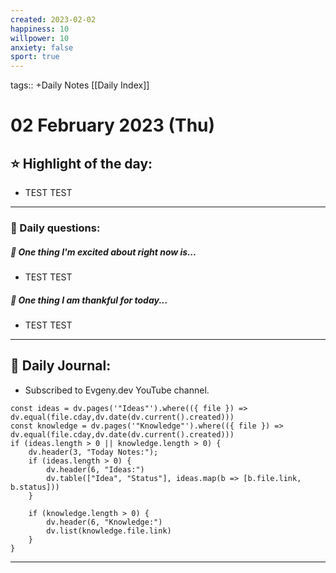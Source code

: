 ```yaml
---
created: 2023-02-02
happiness: 10
willpower: 10
anxiety: false
sport: true
---
```

tags:: +Daily Notes
[[Daily Index]]

# 02 February 2023 (Thu)
## ⭐️ Highlight of the day:
-  TEST TEST
---
### 📆 Daily questions:
##### 🥳  One thing I'm excited about right now is...
- TEST TEST

##### 🙌  One thing I am thankful for today...
- TEST TEST

----
## 📝 Daily Journal:
- Subscribed to Evgeny.dev YouTube channel.
```dataviewjs
const ideas = dv.pages('"Ideas"').where(({ file }) => dv.equal(file.cday,dv.date(dv.current().created)))
const knowledge = dv.pages('"Knowledge"').where(({ file }) => dv.equal(file.cday,dv.date(dv.current().created)))
if (ideas.length > 0 || knowledge.length > 0) {
	dv.header(3, "Today Notes:");
	if (ideas.length > 0) {
		dv.header(6, "Ideas:")
		dv.table(["Idea", "Status"], ideas.map(b => [b.file.link, b.status]))
	}

	if (knowledge.length > 0) {
		dv.header(6, "Knowledge:")
		dv.list(knowledge.file.link)
	}
}
```
----
